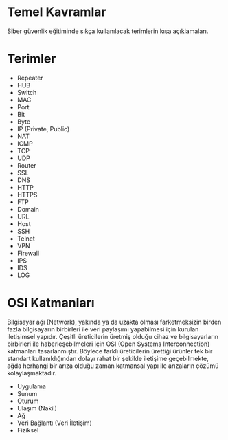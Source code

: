 # Temel Kavramlar
Siber güvenlik eğitiminde sıkça kullanılacak terimlerin kısa açıklamaları.

# Terimler
- Repeater
- HUB
- Switch
- MAC
- Port
- Bit
- Byte
- IP (Private, Public)
- NAT
- ICMP
- TCP
- UDP
- Router
- SSL
- DNS
- HTTP
- HTTPS
- FTP
- Domain
- URL
- Host
- SSH
- Telnet
- VPN
- Firewall
- IPS
- IDS
- LOG


# OSI Katmanları
Bilgisayar ağı (Network), yakında ya da uzakta olması farketmeksizin birden fazla bilgisayarın birbirleri ile veri paylaşımı yapabilmesi için kurulan iletişimsel yapıdır. Çeşitli üreticilerin üretmiş olduğu cihaz ve bilgisayarların birbirleri ile haberleşebilmeleri için OSI (Open Systems Interconnection) katmanları tasarlanmıştır. Böylece farklı üreticilerin ürettiği ürünler tek bir standart kullanıldığından dolayı rahat bir şekilde iletişime geçebilmekte, ağda herhangi bir arıza olduğu zaman katmansal yapı ile arızaların çözümü kolaylaşmaktadır.

- Uygulama
- Sunum
- Oturum
- Ulaşım (Nakil)
- Ağ
- Veri Bağlantı (Veri İletişim)
- Fiziksel
